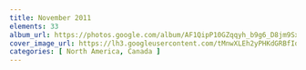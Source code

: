```yaml
---
title: November 2011
elements: 33
album_url: https://photos.google.com/album/AF1QipP10GZqqyh_b9g6_D8jm9Sx8SaIPH17994MIB-v
cover_image_url: https://lh3.googleusercontent.com/tMnwXLEh2yPHKdGRBfId3Bp4M5p_pLLqEWTSdKMnGrPYpp4IU_gWM0dHajvMVuWmI0-Lf6qa4qDD46dKQ0bS1VZt1EOPMEgFHLq0mecOqWZnyOWPNz434eKUG8ZLjeYdIj9vkXQXbOKmk4oXBthn0nq20fuwjdExXTaUMyVxGrD_tgzIyc5UzwZ26hRk40a7vV9XazMKFbplZ5L5QHWQwMjVuBKn_lWRJjeppHy0PBbtgLi1ZJK14rsWvcTm2eeOEAb3ZGL_LNc6lA5HDanTZA1_79YaF1s0wyZZ22_CA1DaFEv6hZuoNgcJiJxga5VUEpjToG88WRHYWvpqJDgVMdz-EMp7Ui8gZZx5L_rZ1aJ-ajAjtRpYi4vPWbupIzXt1_qDOOH1f4sk7ONQXmaHOD9uwoocnFupVCDJSSvoJ1P7Rt6OVjVRwVasGrKPPN-rb534J9YTKqugVVP5VdSRiEbQRhWKFiCglL0_SuApmeAVxy8xdF2mruTHEF7f9lv7HF1rz4AfSIxM3NJKkaiIWvtpyl4rYgJcIVt6c9jLDLatZuPjWII3JcK0hdlOy77Rko42ubVu_nE1B-2AJCksqRvo1V1cHrlrFmPed9O-TBsR7IfRw81z2L75piIXUFEqAD0Nff5Lu3Ai_K__SRrpWW3z=s195-p-k-no
categories: [ North America, Canada ]
---
```

